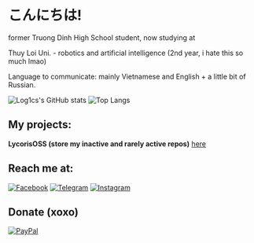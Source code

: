 # こんにちは!

former Truong Dinh High School student, now studying at

Thuy Loi Uni. - robotics and artificial intelligence (2nd year, i hate this so much lmao)

Language to communicate: mainly Vietnamese and English + a little bit of Russian.

![Log1cs's GitHub stats](https://github-readme-stats.vercel.app/api?username=log1cs&count_private=true&show_icons=true&theme=tokyonight)
![Top Langs](https://github-readme-stats.vercel.app/api/top-langs/?username=log1cs&layout=compact&theme=tokyonight)

## My projects:
**LycorisOSS (store my inactive and rarely active repos)** [here](https://github.com/LycorisOSS)

## Reach me at:
[![Facebook](https://img.shields.io/badge/Facebook-1877F2?style=for-the-badge&logo=facebook&logoColor=white)](https://www.facebook.com/log1csssss/)
[![Telegram](https://img.shields.io/badge/Telegram-0088cc?style=for-the-badge&logo=telegram&logoColor=ffffff)](https://t.me/log1cs)
[![Instagram](https://img.shields.io/badge/Instagram-E4405F?style=for-the-badge&logo=instagram&logoColor=white)](https://www.instagram.com/itslog1cs/)

## Donate (xoxo)
[![PayPal](https://img.shields.io/badge/PayPal-00457C?style=for-the-badge&logo=paypal&logoColor=white)](https://paypal.me/log1cs)
